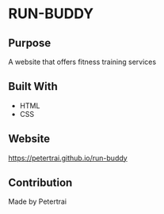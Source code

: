 # RUN-BUDDY

## Purpose
A website that offers fitness training services

## Built With
* HTML
* CSS

## Website
https://petertrai.github.io/run-buddy

## Contribution
Made by Petertrai
